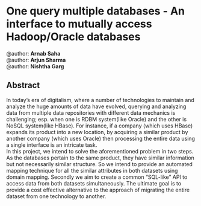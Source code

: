 <h1>One query multiple databases - An interface to mutually access Hadoop/Oracle databases</h1>
@author: <b>Arnab Saha</b></br>
@author: <b>Arjun Sharma</b></br>
@author: <b>Nishtha Garg</b></br>

<h2>Abstract</h2>
In today’s era of digitalism, where a number of technologies to maintain and analyze the huge amounts of data have evolved, querying and analyzing data from multiple data repositories with different data mechanics is challenging; esp. when one is RDBM system(like Oracle) and the other is NoSQL system(like HBase). For instance, if a company (which uses HBase) expands its product into a new location, by acquiring a similar product by another company (which uses Oracle) then processing the entire data using a single interface is an intricate task.</br>
In this project, we intend to solve the aforementioned problem in two steps. As the databases pertain to the same product, they have similar information but not necessarily similar structure. So we intend to provide an automated mapping technique for all the similar attributes in both datasets using domain mapping. Secondly we aim to create a common “SQL-like” API to access data from both datasets simultaneously. The ultimate goal is to provide a cost effective alternative to the approach of migrating the entire dataset from one technology to another.
